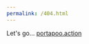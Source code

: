 ```yaml
---
permalink: /404.html
---
```


Let's go... [portapoo.action](https://calebgray.github.io/portapoo.action)